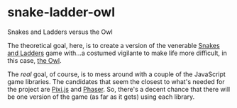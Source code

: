 # snake-ladder-owl

Snakes and Ladders versus the Owl

The theoretical goal, here, is to create a version of the venerable [Snakes and Ladders](https://en.wikipedia.org/wiki/Snakes_and_Ladders) game with...a costumed vigilante to make life more difficult, in this case, [the Owl](http://www.toonopedia.com/owl.htm).

The _real_ goal, of course, is to mess around with a couple of the JavaScript game libraries.  The candidates that seem the closest to what's needed for the project are [Pixi.js](http://www.pixijs.com/) and [Phaser](https://phaser.io/).  So, there's a decent chance that there will be one version of the game (as far as it gets) using each library.

